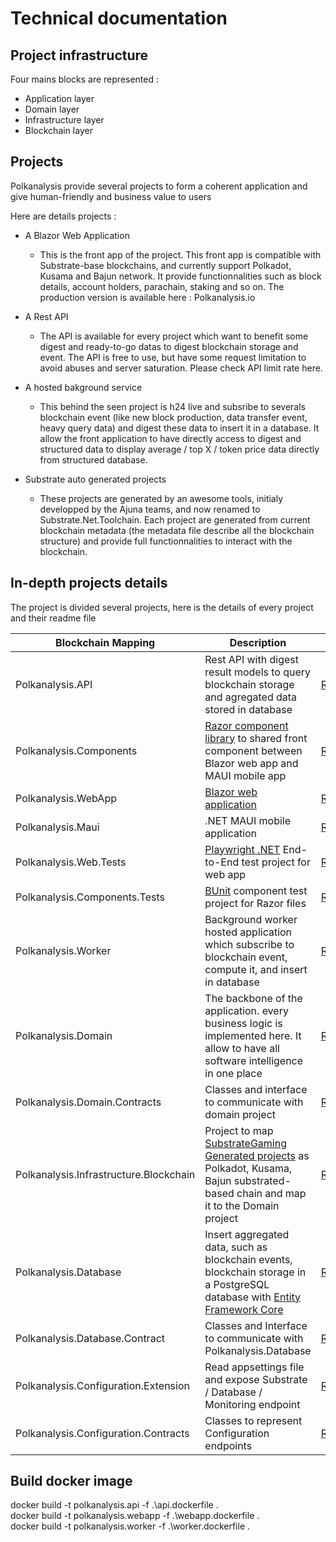 # Technical documentation

## Project infrastructure

Four mains blocks are represented :
- Application layer
- Domain layer
- Infrastructure layer
- Blockchain layer

## Projects
Polkanalysis provide several projects to form a coherent application and give human-friendly and business value to users

Here are details projects :
- A Blazor Web Application
    * This is the front app of the project. This front app is compatible with Substrate-base blockchains, and currently support Polkadot, Kusama and Bajun network.
    It provide functionnalities such as block details, account holders, parachain, staking and so on.
    The production version is available here : Polkanalysis.io

- A Rest API
    * The API is available for every project which want to benefit some digest and ready-to-go datas to digest blockchain storage and event.
    The API is free to use, but have some request limitation to avoid abuses and server saturation. Please check API limit rate here.

- A hosted bakground service
    * This behind the seen project is h24 live and subsribe to severals blockchain event (like new block production, data transfer event, heavy query data) and digest these data to insert it in a database. It allow the front application to have directly access to digest and structured data to display average / top X / token price data directly from structured database.

- Substrate auto generated projects
    * These projects are generated by an awesome tools, initialy developped by the Ajuna teams, and now renamed to Substrate.Net.Toolchain.
    Each project are generated from current blockchain metadata (the metadata file describe all the blockchain structure) and provide full functionnalities to interact with the blockchain.
    


## In-depth projects details
The project is divided several projects, here is the details of every project and their readme file

| Blockchain Mapping      | Description | Readme |
| ----------- | ----------- | ----------- |
| Polkanalysis.API      | Rest API with digest result models to query blockchain storage and agregated data stored in database | [Readme.md](https://github.com/Apolixit/Polkanalysis/tree/master/Polkanalysis.Api/readme.md)
| Polkanalysis.Components      | [Razor component library](https://learn.microsoft.com/en-us/aspnet/core/blazor/components/class-libraries?view=aspnetcore-7.0&tabs=visual-studio) to shared front component between Blazor web app and MAUI mobile app| [Readme.md](https://github.com/Apolixit/Polkanalysis/blob/master/Polkanalysis.Components/readme.md) |
| Polkanalysis.WebApp      | [Blazor web application](https://learn.microsoft.com/en-us/aspnet/core/blazor/) | [Readme.md](https://github.com/Apolixit/Polkanalysis/blob/master/Polkanalysis.WebApp/readme.md) |
| Polkanalysis.Maui      | .NET MAUI mobile application| [Readme.md](https://github.com/Apolixit/Polkanalysis/blob/master/Polkanalysis.Maui/readme.md) |
| Polkanalysis.Web.Tests      | [Playwright .NET](https://playwright.dev/dotnet) End-to-End test project for web app | [Readme.md](https://github.com/Apolixit/Polkanalysis/blob/master/Polkanalysis.Web.Tests/readme.md) |
| Polkanalysis.Components.Tests      | [BUnit](https://bunit.dev/) component test project for Razor files | [Readme.md](https://github.com/Apolixit/Polkanalysis/blob/master/Polkanalysis.Components.Tests/readme.md) |
| Polkanalysis.Worker      | Background worker hosted application which subscribe to blockchain event, compute it, and insert in database| [Readme.md](https://github.com/Apolixit/Polkanalysis/blob/master/Polkanalysis.Domain/readme.md) |
| Polkanalysis.Domain      | The backbone of the application. every business logic is implemented here. It allow to have all software intelligence in one place | [Readme.md](https://github.com/Apolixit/Polkanalysis/blob/master/Polkanalysis.Domain.Contracts/readme.md) |
| Polkanalysis.Domain.Contracts      | Classes and interface to communicate with domain project | [Readme.md]() |
| Polkanalysis.Infrastructure.Blockchain      | Project to map [SubstrateGaming Generated projects](https://github.com/SubstrateGaming/Substrate.NET.Toolchain) as Polkadot, Kusama, Bajun substrated-based chain and map it to the Domain project | [Readme.md](https://github.com/Apolixit/Polkanalysis/blob/master/Polkanalysis.Infrastructure.Blockchain/readme.md) |
| Polkanalysis.Database      | Insert aggregated data, such as blockchain events, blockchain storage in a PostgreSQL database with [Entity Framework Core](https://learn.microsoft.com/en-us/ef/core/) | [Readme.md](https://github.com/Apolixit/Polkanalysis/tree/master/Polkanalysis.Infrastructure.Database/readme.md) |
| Polkanalysis.Database.Contract      | Classes and Interface to communicate with Polkanalysis.Database | [Readme.md](https://github.com/Apolixit/Polkanalysis/tree/master/Polkanalysis.Infrastructure.Database.Contracts/readme.md) |
| Polkanalysis.Configuration.Extension      | Read appsettings file and expose Substrate / Database / Monitoring endpoint | [Readme.md](https://github.com/Apolixit/Polkanalysis/blob/master/Polkanalysis.Configuration.Extensions/readme.md) |
| Polkanalysis.Configuration.Contracts      | Classes to represent Configuration endpoints | [Readme.md](https://github.com/Apolixit/Polkanalysis/blob/master/Polkanalysis.Configuration.Contracts/readme.md) |
## Build docker image

docker build -t polkanalysis.api -f .\api.dockerfile .  
docker build -t polkanalysis.webapp -f .\webapp.dockerfile .  
docker build -t polkanalysis.worker -f .\worker.dockerfile .  